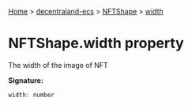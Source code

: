 [Home](./index) &gt; [decentraland-ecs](./decentraland-ecs.md) &gt; [NFTShape](./decentraland-ecs.nftshape.md) &gt; [width](./decentraland-ecs.nftshape.width.md)

# NFTShape.width property

The width of the image of NFT

**Signature:**
```javascript
width: number
```
